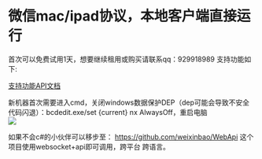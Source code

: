 # 微信mac/ipad协议，本地客户端直接运行
首次可以免费试用1天，想要继续租用或购买请联系qq：929918989
支持功能如下:<br/>

<a target="_blank" href="https://github.com/weixinbao/weixinDemo/blob/master/API.txt" title="支持功能API文档">支持功能API文档</a><br/>

新机器首次需要进入cmd，关闭windows数据保护DEP（dep可能会导致不安全代码闪退）：bcdedit.exe/set {current} nx AlwaysOff，重启电脑<br/>
![](https://github.com/weixinbao/weixinDemo/blob/master/demo.gif) <br/>

如果不会c#的小伙伴可以移步至：
https://github.com/weixinbao/WebApi
这个项目使用websocket+api即可调用，跨平台 跨语言。




